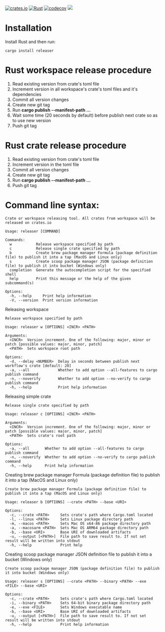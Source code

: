 [![crates.io](https://img.shields.io/crates/v/releaser.svg)](https://crates.io/crates/releaser)
[![Rust](https://github.com/aegoroff/releaser/actions/workflows/rust.yml/badge.svg)](https://github.com/aegoroff/releaser/actions/workflows/rust.yml)
[![codecov](https://codecov.io/gh/aegoroff/releaser/branch/master/graph/badge.svg?token=A2vtLxosWU)](https://codecov.io/gh/aegoroff/releaser)
[![](https://tokei.rs/b1/github/aegoroff/releaser?category=code)](https://github.com/XAMPPRocky/tokei)

# Installation
Install Rust and then run:
```shell
cargo install releaser
```
# Rust workspace release procedure
1. Read existing version from crate's toml file
2. Increment version in all workspace's crate's toml files and it's dependencies
3. Commit all version changes
4. Create new git tag
5. Run **cargo publish --manifest-path …**
6. Wait some time (20 seconds by default) before publish next crate so as to use new version   
7. Push git tag

# Rust crate release procedure
1. Read existing version from crate's toml file
2. Increment version in the toml file
3. Commit all version changes
4. Create new git tag
5. Run **cargo publish --manifest-path …**
6. Push git tag

# Command line syntax:
```
Crate or workspace releasing tool. All crates from workspace will be released on crates.io

Usage: releaser [COMMAND]

Commands:
  w           Release workspace specified by path
  c           Release single crate specified by path
  b           Create brew package manager Formula (package definition file) to publish it into a tap (MacOS and Linux only)
  s           Create scoop package manager JSON (package definition file) to publish it into bucket (Windows only)
  completion  Generate the autocompletion script for the specified shell
  help        Print this message or the help of the given subcommand(s)

Options:
  -h, --help     Print help information
  -V, --version  Print version information
```
Releasing workspace
```
Release workspace specified by path

Usage: releaser w [OPTIONS] <INCR> <PATH>

Arguments:
  <INCR>  Version increment. One of the following: major, minor or patch [possible values: major, minor, patch]
  <PATH>  Sets workspace root path

Options:
  -d, --delay <NUMBER>  Delay in seconds between publish next workflow's crate [default: 20]
  -a, --all             Whether to add option --all-features to cargo publish command
  -n, --noverify        Whether to add option --no-verify to cargo publish command
  -h, --help            Print help information
```
Releasing simple crate
```
Release single crate specified by path

Usage: releaser c [OPTIONS] <INCR> <PATH>

Arguments:
  <INCR>  Version increment. One of the following: major, minor or patch [possible values: major, minor, patch]
  <PATH>  Sets crate's root path

Options:
  -a, --all       Whether to add option --all-features to cargo publish command
  -n, --noverify  Whether to add option --no-verify to cargo publish command
  -h, --help      Print help information
```
Creating brew package manager Formula (package definition file) to publish it into a tap (MacOS and Linux
only)
```
Create brew package manager Formula (package definition file) to publish it into a tap (MacOS and Linux only)

Usage: releaser b [OPTIONS] --crate <PATH> --base <URI>

Options:
  -c, --crate <PATH>     Sets crate's path where Cargo.toml located
  -l, --linux <PATH>     Sets Linux package directory path
  -m, --macos <PATH>     Sets Mac OS x64-86 package directory path
  -a, --macosarm <PATH>  Sets Mac OS ARM64 package directory path
  -b, --base <URI>       Base URI of downloaded artifacts
  -u, --output [<PATH>]  File path to save result to. If not set result will be written into stdout
  -h, --help             Print help
```
Creating scoop package manager JSON definition file to publish it into a bucket (Windows only)
```
Create scoop package manager JSON (package definition file) to publish it into bucket (Windows only)

Usage: releaser s [OPTIONS] --crate <PATH> --binary <PATH> --exe <FILE> --base <URI>

Options:
  -c, --crate <PATH>     Sets crate's path where Cargo.toml located
  -i, --binary <PATH>    Sets 64-bit binary package directory path
  -e, --exe <FILE>       Sets Windows executable name
  -b, --base <URI>       Base URI of downloaded artifacts
  -u, --output [<PATH>]  File path to save result to. If not set result will be written into stdout
  -h, --help             Print help information
```